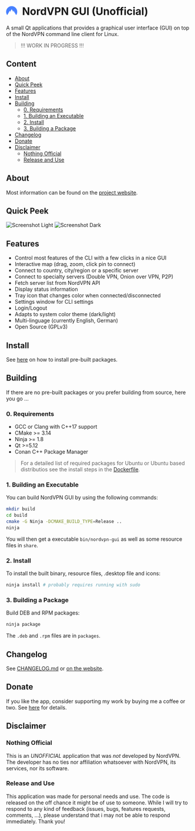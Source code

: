 <!-- omit in toc -->
# <img src="res/img/logo.svg" height="24" />&nbsp; NordVPN GUI (Unofficial)

A small Qt applications that provides a graphical user interface (GUI) on top of
the NordVPN command line client for Linux.

> !!! WORK IN PROGRESS !!!

<!-- omit in toc -->
## Content

- [About](#about)
- [Quick Peek](#quick-peek)
- [Features](#features)
- [Install](#install)
- [Building](#building)
  - [0. Requirements](#0-requirements)
  - [1. Building an Executable](#1-building-an-executable)
  - [2. Install](#2-install)
  - [3. Building a Package](#3-building-a-package)
- [Changelog](#changelog)
- [Donate](#donate)
- [Disclaimer](#disclaimer)
  - [Nothing Official](#nothing-official)
  - [Release and Use](#release-and-use)

## About

Most information can be found on the
[project website](https://petwu.github.io/nordvpn-gui).

## Quick Peek

![Screenshot Light](https://petwu.github.io/nordvpn-gui/img/landing-page-screenshot-light.png)
![Screenshot Dark](https://petwu.github.io/nordvpn-gui/img/landing-page-screenshot-dark.png)

## Features

- Control most features of the CLI with a few clicks in a nice GUI
- Interactive map (drag, zoom, click pin to connect)
- Connect to country, city/region or a specific server
- Connect to specialty servers (Double VPN, Onion over VPN, P2P)
- Fetch server list from NordVPN API
- Display status information
- Tray icon that changes color when connected/disconnected
- Settings window for CLI settings
- Login/Logout
- Adapts to system color theme (dark/light)
- Multi-linguage (currently English, German)
- Open Source (GPLv3)

## Install

See [here](https://petwu.github.io/nordvpn-gui/docs/install) on how to install
pre-built packages.

## Building

If there are no pre-built packages or you prefer building from source, here you
go ...

### 0. Requirements

- GCC or Clang with C++17 support
- CMake >= 3.14
- Ninja >= 1.8
- Qt >=5.12
- Conan C++ Package Manager

> For a detailed list of required packages for Ubuntu or Ubuntu based
> distributios see the install steps in the [Dockerfile](Dockerfile).

### 1. Building an Executable

You can build NordVPN GUI by using the following commands:

```sh
mkdir build
cd build
cmake -G Ninja -DCMAKE_BUILD_TYPE=Release ..
ninja
```

You will then get a executable `bin/nordvpn-gui` as well as some resource files
in `share`.

### 2. Install

To install the built binary, resource files, .desktop file and icons:

```sh
ninja install # probably requires running with sudo
```

### 3. Building a Package

Build DEB and RPM packages:

```sh
ninja package
```

The `.deb` and `.rpm` files are in `packages`.

## Changelog

See [CHANGELOG.md](CHANGELOG.md) or
[on the website](https://petwu.github.io/nordvpn-gui/docs/changelog).

## Donate

If you like the app, consider supporting my work by buying me a coffee or two.
See [here](https://petwu.github.io/nordvpn-gui/docs/donate) for details.

## Disclaimer

### Nothing Official

This is an *UNOFFICIAL* application that was *not* developed by NordVPN.
The developer has no ties nor affiliation whatsoever with NordVPN, its services,
nor its software.

### Release and Use

This application was made for personal needs and use. The code is released on
the off chance it might be of use to someone. While I will try to respond to
any kind of feedback (issues, bugs, features requests, comments, ...), please
understand that i may not be able to respond immediately. Thank you!
